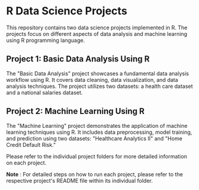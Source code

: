 # R Data Science Projects

This repository contains two data science projects implemented in R. The projects focus on different aspects of data analysis and machine learning using R programming language.

## Project 1: Basic Data Analysis Using R

The "Basic Data Analysis" project showcases a fundamental data analysis workflow using R. It covers data cleaning, data visualization, and data analysis techniques. The project utilizes two datasets: a health care dataset and a national salaries dataset.

## Project 2: Machine Learning Using R

The "Machine Learning" project demonstrates the application of machine learning techniques using R. It includes data preprocessing, model training, and prediction using two datasets: "Healthcare Analytics II" and "Home Credit Default Risk."

Please refer to the individual project folders for more detailed information on each project.

 **Note** : For detailed steps on how to run each project, please refer to the respective project's README file within its individual folder.
